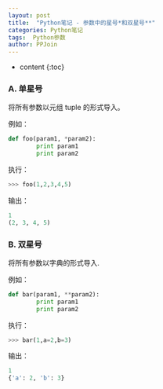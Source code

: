 ```yaml
---
layout: post
title:  "Python笔记 - 参数中的星号*和双星号**"
categories: Python笔记
tags:  Python参数
author: PPJoin
---
```


* content
{:toc}

### A. 单星号

将所有参数以元组 tuple 的形式导入。

例如：

```python
def foo(param1, *param2):
        print param1
        print param2
```

执行：

```python
>>> foo(1,2,3,4,5)
```

输出：

```python
1
(2, 3, 4, 5)
```

### B. 双星号

将所有参数以字典的形式导入.

例如：

```python
def bar(param1, **param2):
        print param1
        print param2
```
执行：

```python
>>> bar(1,a=2,b=3)
```

输出：

```python
1
{'a': 2, 'b': 3}
```